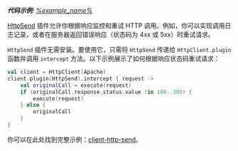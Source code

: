 [//]: # (title: 使用 HttpSend 拦截请求)

<primary-label ref="client-plugin"/>

<tldr>
<var name="example_name" value="client-http-send"/>
<p>
    <b>代码示例</b>:
    <a href="https://github.com/ktorio/ktor-documentation/tree/%ktor_version%/codeSnippets/snippets/%example_name%">
        %example_name%
    </a>
</p>
</tldr>

[HttpSend](https://api.ktor.io/ktor-client-core/io.ktor.client.plugins/-http-send/index.html) 插件允许你根据响应监控和重试 HTTP 调用。例如，你可以实现调用日志记录，或者在服务器返回错误响应（状态码为 4xx 或 5xx）时重试请求。

`HttpSend` 插件无需安装。要使用它，只需将 `HttpSend` 传递给 `HttpClient.plugin` 函数并调用 `intercept` 方法。以下示例展示了如何根据响应状态码重试请求：

```kotlin
val client = HttpClient(Apache)
client.plugin(HttpSend).intercept { request ->
    val originalCall = execute(request)
    if (originalCall.response.status.value !in 100..399) {
        execute(request)
    } else {
        originalCall
    }
}
```

你可以在此处找到完整示例：[client-http-send](https://github.com/ktorio/ktor-documentation/tree/%ktor_version%/codeSnippets/snippets/client-http-send)。